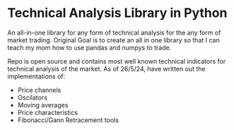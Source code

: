 # Technical Analysis Library in Python

An all-in-one library for any form of technical analysis for the any form of market trading. Original Goal is to create an all in one library so that
I can teach my mom how to use pandas and numpys to trade.

Repo is open source and contains most well known technical indicators for technical analysis of the market. As of 26/5/24, have written out the implementations of:
- Price channels
- Oscilators
- Moving averages
- Price characteristics
- Fibonacci/Gann Retracement tools
